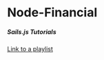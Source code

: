# Node-Financial
##### *Sails.js Tutorials*
[Link to a playlist](https://www.youtube.com/playlist?list=PLF8BRFFRWv9VkafkA4JtgY0I5NIzX2ZI9)
